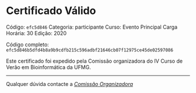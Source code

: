 # Certificado Válido

Código: `efc5d846`
Categoria: participante
Curso: Evento Principal
Carga Horária: 30
Edição: 2020


Código completo: `efc5d846b5dfd4b8a9b9cdfb215c596adbf21646cb07f12975ce45de02597086`


Este certificado foi expedido pela Comissão organizadora do IV Curso de Verão em Bioinformática da UFMG.

----

Qualquer dúvida contacte a [_Comissão Organizadora_](<mailto:cursobioinfoufmg@gmail.com$subject=[Certificados]>)

